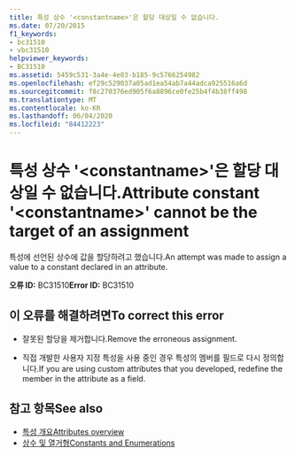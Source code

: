 ```yaml
---
title: 특성 상수 '<constantname>'은 할당 대상일 수 없습니다.
ms.date: 07/20/2015
f1_keywords:
- bc31510
- vbc31510
helpviewer_keywords:
- BC31510
ms.assetid: 5459c531-3a4e-4e03-b185-9c5766254982
ms.openlocfilehash: ef29c529037a05ad1ea54ab7a44adca925516a6d
ms.sourcegitcommit: f8c270376ed905f6a8896ce0fe25b4f4b38ff498
ms.translationtype: MT
ms.contentlocale: ko-KR
ms.lasthandoff: 06/04/2020
ms.locfileid: "84412223"
---
```

# <a name="attribute-constant-constantname-cannot-be-the-target-of-an-assignment"></a><span data-ttu-id="46c85-102">특성 상수 '\<constantname>'은 할당 대상일 수 없습니다.</span><span class="sxs-lookup"><span data-stu-id="46c85-102">Attribute constant '\<constantname>' cannot be the target of an assignment</span></span>
<span data-ttu-id="46c85-103">특성에 선언된 상수에 값을 할당하려고 했습니다.</span><span class="sxs-lookup"><span data-stu-id="46c85-103">An attempt was made to assign a value to a constant declared in an attribute.</span></span>  
  
 <span data-ttu-id="46c85-104">**오류 ID:** BC31510</span><span class="sxs-lookup"><span data-stu-id="46c85-104">**Error ID:** BC31510</span></span>  
  
## <a name="to-correct-this-error"></a><span data-ttu-id="46c85-105">이 오류를 해결하려면</span><span class="sxs-lookup"><span data-stu-id="46c85-105">To correct this error</span></span>  
  
- <span data-ttu-id="46c85-106">잘못된 할당을 제거합니다.</span><span class="sxs-lookup"><span data-stu-id="46c85-106">Remove the erroneous assignment.</span></span>  
  
- <span data-ttu-id="46c85-107">직접 개발한 사용자 지정 특성을 사용 중인 경우 특성의 멤버를 필드로 다시 정의합니다.</span><span class="sxs-lookup"><span data-stu-id="46c85-107">If you are using custom attributes that you developed, redefine the member in the attribute as a field.</span></span>  
  
## <a name="see-also"></a><span data-ttu-id="46c85-108">참고 항목</span><span class="sxs-lookup"><span data-stu-id="46c85-108">See also</span></span>

- [<span data-ttu-id="46c85-109">특성 개요</span><span class="sxs-lookup"><span data-stu-id="46c85-109">Attributes overview</span></span>](../programming-guide/concepts/attributes/index.md)
- [<span data-ttu-id="46c85-110">상수 및 열거형</span><span class="sxs-lookup"><span data-stu-id="46c85-110">Constants and Enumerations</span></span>](../language-reference/constants-and-enumerations.md)
